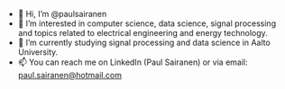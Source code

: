 - 👋 Hi, I’m @paulsairanen
- 👀 I’m interested in computer science, data science, signal processing and topics related to electrical engineering and energy technology.
- 🌱 I’m currently studying signal processing and data science in Aalto University.
- 📫 You can reach me on LinkedIn (Paul Sairanen) or via email: paul.sairanen@hotmail.com
<!---
paulsairanen/paulsairanen is a ✨ special ✨ repository because its `README.md` (this file) appears on your GitHub profile.
You can click the Preview link to take a look at your changes.
--->
